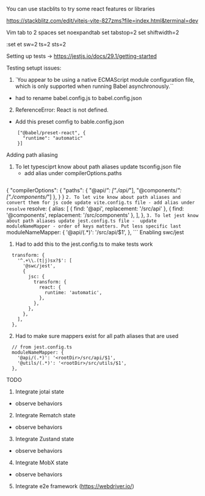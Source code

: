 You can use stacblits to try some react features or libraries

https://stackblitz.com/edit/vitejs-vite-827zms?file=index.html&terminal=dev


Vim tab to 2 spaces
set noexpandtab
set tabstop=2
set shiftwidth=2

:set et sw=2 ts=2 sts=2

Setting up tests -> https://jestjs.io/docs/29.1/getting-started

Testing setupt issues:

1. `You appear to be using a native ECMAScript module configuration file, which is only supported when running Babel asynchronously.``
  - had to rename babel.config.js to babel.config.json
2. ReferenceError: React is not defined.
- Add this preset comfig to bable.config.json

```
    ["@babel/preset-react", {
      "runtime": "automatic"
    }]
```

Adding path aliasing
1. To let typesciprt know about path aliases update tsconfig.json file
    - add alias under compilerOptions.paths
    ```
{
  "compilerOptions": {
        "paths": {
          "@api/*": ["./api/*"],
          "@components/*": ["./components/*"]
        },
   }
}
    ```
2. To let vite know about path aliases and convert them for js code update vite.config.ts file
    - add alias under resolve
    ```
resolve: {
  alias: [
      { find: '@api', replacement: '/src/api' },
      { find: '@components', replacement: '/src/components' },
  ],
},
    ```
3. To let jest know about path aliases update jest.config.ts file
    -  update moduleNameMapper
    - order of keys matters. Put less specific last
    ```
moduleNameMapper: {
    '@api/(.*)': '<rootDir>/src/api/$1',
},
    ```
Enabling swc/jest

1. Had to add this to the jest.config.ts to make tests work
```
  transform: {
    '^.+\\.(t|j)sx?$': [
      '@swc/jest',
      {
        jsc: {
          transform: {
            react: {
              runtime: 'automatic',
            },
          },
        },
      },
    ],
  },
```
2. Had to make sure mappers exist for all path aliases that are used

```
  // from jest.config.ts
  moduleNameMapper: {
    '@api/(.*)': '<rootDir>/src/api/$1',
    '@utils/(.*)': '<rootDir>/src/utils/$1',
  },
```

TODO
1. Integrate jotai state
  - observe behaviors
2. Integrate Rematch state
  - observe behaviors
3. Integrate Zustand state
  - observe behaviors
4. Integrate MobX state
  - observe behaviors
5. Integrate e2e framework (https://webdriver.io/)
